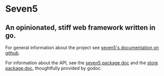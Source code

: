 # Seven5

## An opinionated, stiff web framework written in go.

For general information about the project see [seven5's documentation on github](http://seven5.github.com/seven5).

For information about the API, see the [seven5 package doc](http://gopkgdoc.appspot.com/pkg/github.com/seven5/seven5) and the [store package doc](http://gopkgdoc.appspot.com/pkg/github.com/seven5/seven5/store), thoughtfully
provided by godoc.